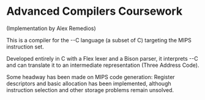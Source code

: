 Advanced Compilers Coursework
=============================
(Implementation by Alex Remedios)

This is a compiler for the --C language (a subset of C) targeting the MIPS instruction set.

Developed entirely in C with a Flex lexer and a Bison parser, it interprets --C and can translate it to an intermediate representation (Three Address Code).

Some headway has been made on MIPS code generation: Register descriptors and basic allocation has been implemented, although instruction selection and other storage problems remain unsolved.
